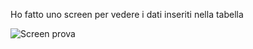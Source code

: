 Ho fatto uno screen per vedere i dati inseriti nella tabella

![Screen prova](https://i.ibb.co/sqY77DR/Screenshot-2024-02-05-alle-16-17-53.png)

